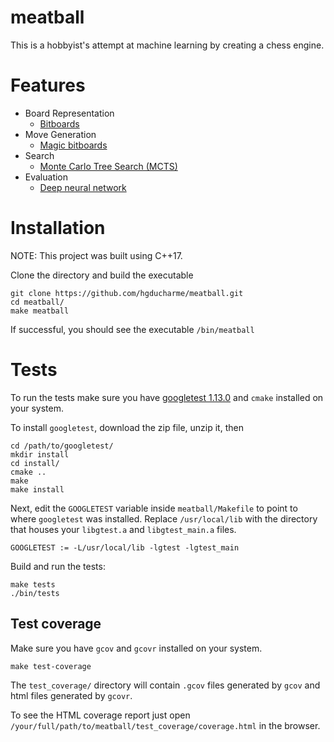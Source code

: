 # meatball

This is a hobbyist's attempt at machine learning by creating a chess engine.

# Features

- Board Representation
  - [Bitboards](https://www.chessprogramming.org/Bitboards)
- Move Generation
  - [Magic bitboards](https://www.chessprogramming.org/Magic_Bitboards)
- Search
  - [Monte Carlo Tree Search (MCTS)](https://en.wikipedia.org/wiki/Monte_Carlo_tree_search)
- Evaluation
  - [Deep neural network](https://en.wikipedia.org/wiki/Deep_learning)

# Installation

NOTE: This project was built using C++17.

Clone the directory and build the executable

```
git clone https://github.com/hgducharme/meatball.git
cd meatball/
make meatball
```

If successful, you should see the executable `/bin/meatball`

# Tests

To run the tests make sure you have [googletest 1.13.0](https://github.com/google/googletest/releases/tag/v1.13.0) and `cmake` installed on your system.

To install `googletest`, download the zip file, unzip it, then

```
cd /path/to/googletest/
mkdir install
cd install/
cmake ..
make
make install
```

Next, edit the `GOOGLETEST` variable inside `meatball/Makefile` to point to where `googletest` was installed. Replace `/usr/local/lib` with the directory that houses your `libgtest.a` and `libgtest_main.a` files.

```
GOOGLETEST := -L/usr/local/lib -lgtest -lgtest_main
```

Build and run the tests:

```
make tests
./bin/tests
```

## Test coverage

Make sure you have `gcov` and `gcovr` installed on your system.

```
make test-coverage
```

The `test_coverage/` directory will contain `.gcov` files generated by `gcov` and html files generated by `gcovr`.

To see the HTML coverage report just open `/your/full/path/to/meatball/test_coverage/coverage.html` in the browser.
